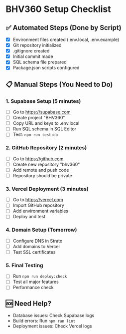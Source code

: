# BHV360 Setup Checklist

## ✅ Automated Steps (Done by Script)
- [x] Environment files created (.env.local, .env.example)
- [x] Git repository initialized
- [x] .gitignore created
- [x] Initial commit made
- [x] SQL schema file prepared
- [x] Package.json scripts configured

## 📋 Manual Steps (You Need to Do)

### 1. Supabase Setup (5 minutes)
- [ ] Go to https://supabase.com
- [ ] Create project "BHV360"
- [ ] Copy URL and keys to .env.local
- [ ] Run SQL schema in SQL Editor
- [ ] Test: `npm run test:db`

### 2. GitHub Repository (2 minutes)
- [ ] Go to https://github.com
- [ ] Create new repository "bhv360"
- [ ] Add remote and push code
- [ ] Repository should be private

### 3. Vercel Deployment (3 minutes)
- [ ] Go to https://vercel.com
- [ ] Import GitHub repository
- [ ] Add environment variables
- [ ] Deploy and test

### 4. Domain Setup (Tomorrow)
- [ ] Configure DNS in Strato
- [ ] Add domains to Vercel
- [ ] Test SSL certificates

### 5. Final Testing
- [ ] Run `npm run deploy:check`
- [ ] Test all major features
- [ ] Performance check

## 🆘 Need Help?
- Database issues: Check Supabase logs
- Build errors: Run `npm run lint`
- Deployment issues: Check Vercel logs
